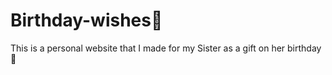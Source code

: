 # Birthday-wishes🎉

This is a personal website that I made for my Sister as a gift on her birthday🎁
